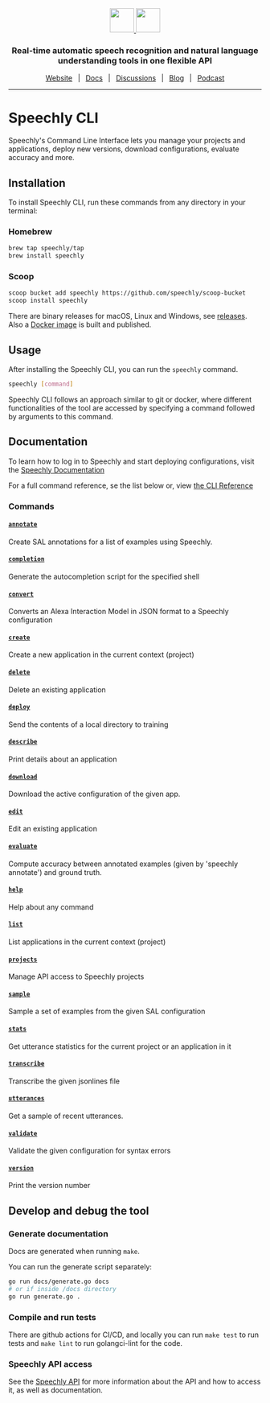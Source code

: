 <div align="center" markdown="1">
<a href="https://www.speechly.com/#gh-light-mode-only">
   <img src="https://d33wubrfki0l68.cloudfront.net/f15fc952956e1952d6bd23661b7a7ee6b775faaa/c1b30/img/speechly-logo-duo-black.svg" height="48" />
</a>
<a href="https://www.speechly.com/#gh-dark-mode-only">
   <img src="https://d33wubrfki0l68.cloudfront.net/5622420d87a4aad61e39418e6be5024c56d4cd1d/94452/img/speechly-logo-duo-white.svg" height="48" />
</a>

### Real-time automatic speech recognition and natural language understanding tools in one flexible API

[Website](https://www.speechly.com/)
&ensp;|&ensp;
[Docs](https://docs.speechly.com/)
&ensp;|&ensp;
[Discussions](https://github.com/speechly/speechly/discussions)
&ensp;|&ensp;
[Blog](https://www.speechly.com/blog/)
&ensp;|&ensp;
[Podcast](https://anchor.fm/the-speechly-podcast)

---
</div>

# Speechly CLI

Speechly's Command Line Interface lets you manage your projects and applications, deploy new versions, download configurations, evaluate accuracy and more.

## Installation

To install Speechly CLI, run these commands from any directory in your terminal:

### Homebrew

```bash
brew tap speechly/tap
brew install speechly
```

### Scoop

```bash
scoop bucket add speechly https://github.com/speechly/scoop-bucket
scoop install speechly
```

There are binary releases for macOS, Linux and Windows, see [releases](https://github.com/speechly/cli/releases). Also a [Docker image](https://hub.docker.com/repository/docker/speechly/cli) is built and published.

## Usage

After installing the Speechly CLI, you can run the `speechly` command.

```bash
speechly [command]
```

Speechly CLI follows an approach similar to git or docker, where different functionalities of the tool are accessed by specifying a command followed by arguments to this command.


## Documentation

To learn how to log in to Speechly and start deploying configurations, visit the [Speechly Documentation](https://docs.speechly.com/dev-tools/command-line-tool/)

For a full command reference, se the list below or, view [the CLI Reference](docs)

### Commands

#### [`annotate`](docs/speechly_annotate.md)
Create SAL annotations for a list of examples using Speechly.

#### [`completion`](docs/speechly_completion.md)
Generate the autocompletion script for the specified shell

#### [`convert`](docs/speechly_convert.md)
Converts an Alexa Interaction Model in JSON format to a Speechly configuration

#### [`create`](docs/speechly_create.md)
Create a new application in the current context (project)

#### [`delete`](docs/speechly_delete.md)
Delete an existing application

#### [`deploy`](docs/speechly_deploy.md)
Send the contents of a local directory to training

#### [`describe`](docs/speechly_describe.md)
Print details about an application

#### [`download`](docs/speechly_download.md)
Download the active configuration of the given app.

#### [`edit`](docs/speechly_edit.md)
Edit an existing application

#### [`evaluate`](docs/speechly_evaluate.md)
Compute accuracy between annotated examples (given by 'speechly annotate') and ground truth.

#### [`help`](docs/speechly_help.md)
Help about any command

#### [`list`](docs/speechly_list.md)
List applications in the current context (project)

#### [`projects`](docs/speechly_projects.md)
Manage API access to Speechly projects

#### [`sample`](docs/speechly_sample.md)
Sample a set of examples from the given SAL configuration

#### [`stats`](docs/speechly_stats.md)
Get utterance statistics for the current project or an application in it

#### [`transcribe`](docs/speechly_transcribe.md)
Transcribe the given jsonlines file

#### [`utterances`](docs/speechly_utterances.md)
Get a sample of recent utterances.

#### [`validate`](docs/speechly_validate.md)
Validate the given configuration for syntax errors

#### [`version`](docs/speechly_version.md)
Print the version number

## Develop and debug the tool

### Generate documentation

Docs are generated when running `make`. 

You can run the generate script separately:

```bash
go run docs/generate.go docs
# or if inside /docs directory
go run generate.go .
```

### Compile and run tests

There are github actions for CI/CD, and locally you can run `make test` to run tests and `make lint` to run golangci-lint for the code.

### Speechly API access

See the [Speechly API](https://github.com/speechly/api) for more information about the API and how to access it, as well as documentation.
